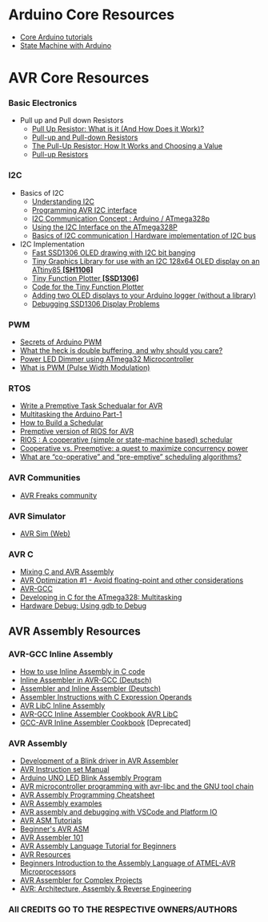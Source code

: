 # Arduino Core Resources
- [Core Arduino tutorials](https://deepbluembedded.com/arduino-getting-started-beginners-guide)
- [State Machine with Arduino](https://github.com/j-bellavance/Tutorials/tree/master/State%20machines%20Tutorial)
# AVR Core Resources
### Basic Electronics
- Pull up and Pull down Resistors
  - [Pull Up Resistor: What is it (And How Does it Work)?](https://www.electrical4u.com/pull-up-resistor/)
  - [Pull-up and Pull-down Resistors](https://www.circuitbasics.com/pull-up-and-pull-down-resistors/)
  - [The Pull-Up Resistor: How It Works and Choosing a Value](https://www.build-electronic-circuits.com/pull-up-resistor/)
  - [Pull-up Resistors](https://www.electronics-tutorials.ws/logic/pull-up-resistor.html)
### I2C
- Basics of I2C
  - [Understanding I2C](https://www.youtube.com/watch?v=CAvawEcxoPU)
  - [Programming AVR I2C interface](https://embedds.com/programming-avr-i2c-interface/)
  - [I2C Communication Concept : Arduino / ATmega328p](https://www.arnabkumardas.com/arduino-tutorial/i2c-concept/)
  - [Using the I2C Interface on the ATmega328P](https://ece-classes.usc.edu/ee459/library/documents/I2C.pdf)
  - [Basics of I2C communication | Hardware implementation of I2C bus](https://www.youtube.com/watch?v=pbqk5yqbfuw)
- I2C Implementation
  - [Fast SSD1306 OLED drawing with I2C bit banging](https://bitbanksoftware.blogspot.com/2018/05/fast-ssd1306-oled-drawing-with-i2c-bit.html)
  - [Tiny Graphics Library for use with an I2C 128x64 OLED display on an ATtiny85 <b>[SH1106]</b>](http://www.technoblogy.com/show?23OS)
  - [Tiny Function Plotter <b>[SSD1306]</b>](http://www.technoblogy.com/show?2CFT)
  - [Code for the Tiny Function Plotter](http://www.technoblogy.com/list?2CWV)
  - [Adding two OLED displays to your Arduino logger (without a library)](https://thecavepearlproject.org/2020/11/15/adding-two-oled-displays-to-your-arduino-logger-with-no-library)
  - [Debugging SSD1306 Display Problems](https://iotexpert.com/debugging-ssd1306-display-problems)
### PWM
- [Secrets of Arduino PWM](https://docs.arduino.cc/tutorials/generic/secrets-of-arduino-pwm)
- [What the heck is double buffering, and why should you care?](https://doctor-pasquale.com/2025/04/29/skipped-toggles-using-atmega328p-timer-counter-1-in-ctc-mode)
- [Power LED Dimmer using ATmega32 Microcontroller](https://circuitdigest.com/microcontroller-projects/power-led-dimmer-using-atmega32-pwm)
- [What is PWM (Pulse Width Modulation)](https://circuitdigest.com/tutorial/what-is-pwm-pulse-width-modulation)
### RTOS
- [Write a Premptive Task Schedualar for AVR](https://kevincuzner.com/2015/12/31/writing-a-preemptive-task-scheduler-for-avr)
- [Multitasking the Arduino Part-1](https://learn.adafruit.com/multi-tasking-the-arduino-part-1)
- [How to Build a Schedular](https://homes.cs.washington.edu/~shwetak/classes/ee472/notes/SchedImplementation.pdf)
- [Premptive version of RIOS for AVR](https://www.cs.ucr.edu/~vahid/rios/rios_avr.htm)
- [RIOS : A cooperative (simple or state-machine based) schedular](https://www.cs.ucr.edu/~vahid/rios)
- [Cooperative vs. Preemptive: a quest to maximize concurrency power](https://medium.com/traveloka-engineering/cooperative-vs-preemptive-a-quest-to-maximize-concurrency-power-3b10c5a920fe)
- [What are “co-operative” and “pre-emptive” scheduling algorithms?](https://www.rapitasystems.com/blog/what-are-co-operative-and-pre-emptive-scheduling-algorithms)
### AVR Communities
- [AVR Freaks community](https://www.avrfreaks.net)
### AVR Simulator
- [AVR Sim (Web)](https://jonopriestley.github.io/avrsim)
### AVR C
- [Mixing C and AVR Assembly](https://www.bitbanging.space/posts/mixing-c-and-assembly-for-avr-microcontrollers)
- [AVR Optimization #1 - Avoid floating-point and other considerations](https://www.bitbanging.space/posts/avr-code-optimization)
- [AVR-GCC](https://gcc.gnu.org/wiki/avr-gcc)
- [Developing in C for the ATmega328: Multitasking](https://wellys.com/posts/avr_c_step6/)
- [Hardware Debug: Using gdb to Debug](https://wellys.com/posts/avr_c_gdb/#)
## AVR Assembly Resources
### AVR-GCC Inline Assembly
- [How to use Inline Assembly in C code](https://gcc.gnu.org/onlinedocs/gcc/Basic-Asm.html)
- [Inline Assembler in AVR-GCC (Deutsch)](https://rn-wissen.de/wiki/index.php/Inline-Assembler_in_avr-gcc)
- [Assembler and Inline Assembler (Deutsch)](https://www.mikrocontroller.net/articles/AVR-GCC-Tutorial/Assembler_und_Inline-Assembler)
- [Assembler Instructions with C Expression Operands](https://gcc.gnu.org/onlinedocs/gcc/Extended-Asm.html)
- [AVR LibC Inline Assembly](https://www.nongnu.org/avr-libc/user-manual/inline_asm.html)
- [AVR-GCC Inline Assembler Cookbook AVR LibC](https://avrdudes.github.io/avr-libc/avr-libc-user-manual-2.2.0/inline_asm.html)
- [GCC-AVR Inline Assembler Cookbook](https://web.stanford.edu/class/ee281/projects/aut2002/yingzong-mouse/media/GCCAVRInlAsmCB.pdf) [Deprecated]
### AVR Assembly
- [Development of a Blink driver in AVR Assembler](https://github.com/mytechnotalent/Reverse-Engineering?tab=readme-ov-file#hacking-bits-course-chapter-7-blink-driver-in-c)
- [AVR Instruction set Manual](https://ww1.microchip.com/downloads/aemDocuments/documents/MCU08/ProductDocuments/ReferenceManuals/AVR-InstructionSet-Manual-DS40002198.pdf)
- [Arduino UNO LED Blink Assembly Program](https://atmega32-avr.com/explore-avr-assembly-language)
- [AVR microcontroller programming with avr-libc and the GNU tool chain](https://github.com/matthew-macgregor/avr-assembly-examples)
- [AVR Assembly Programming Cheatsheet](https://gist.github.com/jfamousket/6bb36547fbfc2669c87ff7f1cbe47a44)
- [AVR Assembly examples](https://github.com/matthew-macgregor/avr-assembly-examples)
- [AVR assembly and debugging with VSCode and Platform IO](https://www.youtube.com/watch?v=BM-w1pcekxA)
- [AVR ASM Tutorials](http://rjhcoding.com/avr-asm-tutorials.php)
- [Beginner's AVR ASM](https://kitsandparts.com/tutorials/assemblers/BeginnersAVRasm.pdf)
- [AVR Assembler 101](https://www.codeproject.com/Articles/712610/AVR-Assembler)
- [AVR Assembly Language Tutorial for Beginners](https://studylib.net/doc/27106186/avr-assembly-beginner-en)
- [AVR Resources](https://avr-tutorials.com/general/avr-resources)
- [Beginners Introduction to the Assembly Language of ATMEL-AVR Microprocessors](https://moodle.unach.edu.ec/pluginfile.php/4480410/mod_resource/content/2/AVR-Assembler-Tutorial.pdf)
- [AVR Assembler for Complex Projects](https://kitsandparts.com/tutorials/assemblers/AdvancedAVRASM2.pdf)
- [AVR: Architecture, Assembly & Reverse Engineering](https://hackaday.io/course/176685-avr-architecture-assembly-reverse-engineering)


### <b>All CREDITS GO TO THE RESPECTIVE OWNERS/AUTHORS</b>

